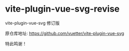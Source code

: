# vite-plugin-vue-svg-revise

vite-plugin-vue-svg 修订版

原仓库地址: https://github.com/vuetter/vite-plugin-vue-svg

特此鸣谢！
